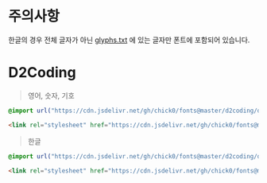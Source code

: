 # 주의사항

한글의 경우 전체 글자가 아닌 [glyphs.txt](https://github.com/chick0/fonts/blob/master/glyphs.txt) 에 있는 글자만 폰트에 포함되어 있습니다.

# D2Coding

> 영어, 숫자, 기호

```css
@import url("https://cdn.jsdelivr.net/gh/chick0/fonts@master/d2coding/d2coding.min.css");
```

```html
<link rel="stylesheet" href="https://cdn.jsdelivr.net/gh/chick0/fonts@master/d2coding/d2coding.min.css">
```

> 한글

```css
@import url("https://cdn.jsdelivr.net/gh/chick0/fonts@master/d2coding/d2coding.kr.min.css");
```

```html
<link rel="stylesheet" href="https://cdn.jsdelivr.net/gh/chick0/fonts@master/d2coding/d2coding.kr.min.css">
```
